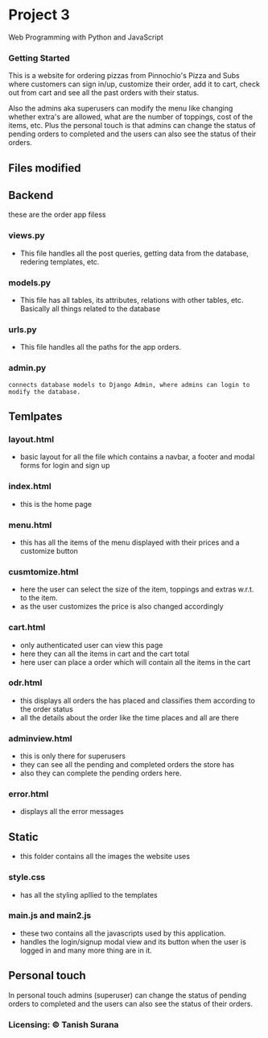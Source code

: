 # Project 3

Web Programming with Python and JavaScript


### Getting Started
This is a website for ordering pizzas from Pinnochio's Pizza and Subs where customers can sign in/up, customize their order, add it to cart, check out from cart and see all the past orders with their status. 

Also the admins aka superusers can modify the menu like changing whether extra's are allowed, what are the number of toppings, cost of the items, etc. Plus the personal touch is that admins can change the status of pending orders to completed and the users can also see the status of their orders. 


## **Files modified**
## Backend
these are the order app filess
### views.py
- This file handles all the post queries, getting data from the database, redering templates, etc.
### models.py
- This file has all tables, its attributes, relations with other tables, etc. Basically all things related to the database
### urls.py
- This file handles all the paths for the app orders.
### admin.py
    connects database models to Django Admin, where admins can login to modify the database.
## Temlpates
### layout.html
- basic layout for all the file which contains a navbar, a footer and modal forms for login and sign up
### index.html
- this is the home page
### menu.html
- this has all the items of the menu displayed with their prices and a customize button
### cusmtomize.html
- here the user can select the size of the item, toppings and extras w.r.t. to the item.
- as the user customizes the price is also changed accordingly
### cart.html
- only authenticated user can view this page
- here they can all the items in cart and the cart total
- here user can place a order which will contain all the items in the cart
### odr.html
- this displays all orders the has placed and classifies them according to the order status
- all the details about the order like the time places and all are there
### adminview.html
- this is only there for superusers
- they can see all the pending and completed orders the store has
- also they can complete the pending orders here.
### error.html
- displays all the error messages
## Static
- this folder contains all the images the website uses
### style.css 
- has all the styling apllied to the templates
### main.js and main2.js
- these two contains all the javascripts used by this application.
- handles the login/signup modal view and its button when the user is logged in and many more thing are in it.


## Personal touch
In personal touch admins (superuser) can change the status of pending orders to completed and the users can also see the status of their orders. 



### **Licensing: &copy; Tanish Surana**



